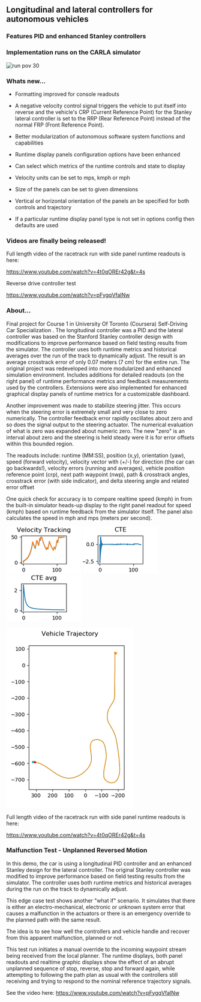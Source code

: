 
## Longitudinal and lateral controllers for autonomous vehicles

### Features PID and enhanced Stanley controllers
### Implementation runs on the CARLA simulator

![run pov 30](demo/normrunpov30.gif)

### Whats new...

* Formatting improved for console readouts

* A negative velocity control signal triggers the vehicle to put itself into reverse and
  the vehicle's CRP (Current Reference Point) for the Stanley lateral controller is set to the RRP (Rear Reference Point) instead of the normal FRP (Front Reference Point).

- Better modularization of autonomous software system functions and capabilities

* Runtime display panels configuration options have been enhanced

* Can select which metrics of the runtime controls and state to display

* Velocity units can be set to mps, kmph or mph

* Size of the panels can be set to given dimensions

* Vertical or horizontal orientation of the panels an be specified for both controls and trajectory

* If a particular runtime display panel type is not set in options config then defaults are used

### Videos are finally being released!

Full length video of the racetrack run with side panel runtime readouts is here:

https://www.youtube.com/watch?v=4t0qOREr42g&t=4s

Reverse drive controller test

https://www.youtube.com/watch?v=pFygqVfalNw


### About...
Final project for Course 1 in University Of Toronto (Coursera) Self-Driving Car Specialization . The longitudinal controller was a PID and the lateral controller was based on the Stanford Stanley controller design with  modifications to improve performance based on field testing results from the simulator. The controller uses both runtime metrics and historical averages over the run of the track to dynamically adjust. The result is an average crosstrack error of only 0.07 meters  (7 cm) for the entire run. The original project was redeveloped into more modularized and enhanced simulation environment. Includes additions for detailed  readouts (on the right panel) of runtime performance metrics and feedback measurements used by the controllers. Extensions were also implemented for enhanced graphical display panels of runtime metrics for a customizable dashboard.

Another improvement was made to stabilize steering jitter. This occurs when the steering error is extremely small and very close to zero numerically. The controller feedback error rapidly oscillates about zero and so does the signal output to the steering actuator. The numerical evaluation of what is zero was expanded about numeric zero. The new "zero" is an interval about zero and the steering is held steady were it is for error offsets within this bounded region.

The readouts include: runtime (MM:SS), position (x,y), orientation (yaw), speed (forward velocity), velocity vector with (+/-) for  direction (the  car can go backwards!), velocity errors (running and averages), vehicle position reference point (crp), next path waypoint (nwp), path & crosstrack angles, crosstrack error (with side indicator), and delta steering angle and related error offset

One quick check for accuracy is to compare realtime speed (kmph) in from the built-in simulator heads-up display to the right panel readout for speed (kmph) based on runtime feedback from the simulator itself. The panel also calculates the speed in mph and mps (meters per second).


![vtrack](runtime_output/v0.45/velocity_tracking.png) 
![cte](runtime_output/v0.45/cte.png) ![cteavg](runtime_output/v0.45/cte_avg.png)

![trajectory](runtime_output/v0.45/trajectory.png) 


Full length video of the racetrack run with side panel runtime readouts is here:

https://www.youtube.com/watch?v=4t0qOREr42g&t=4s

### Malfunction Test - Unplanned Reversed Motion

In this demo, the car is using a longitudinal PID  controller and an enhanced Stanley design for the lateral controller. The original Stanley controller  was modified to improve performance based on field testing results from the simulator. The controller uses both runtime metrics and historical averages during the run on the track to dynamically adjust. 

This edge case test shows another "what if" scenario. It simulates that there is either an electro-mechanical, electronic or unknown system error that causes a malfunction in the actuators or there is an emergency override to the planned path with the same result.

The idea is to see how well the controllers and vehicle handle and recover from this apparent malfunction, planned or not.

This test run initiates a manual override to the incoming waypoint stream being received from the local planner. The runtime displays, both panel readouts and realtime graphic displays show the effect of an abrupt unplanned sequence of stop, reverse, stop and forward again, while attempting to following the path plan as usual with the controllers still receiving and trying to respond to the nominal reference trajectory signals.


See the video here: https://www.youtube.com/watch?v=pFygqVfalNw



